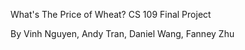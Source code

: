 What's The Price of Wheat?
CS 109 Final Project

By Vinh Nguyen, Andy Tran, Daniel Wang, Fanney Zhu

